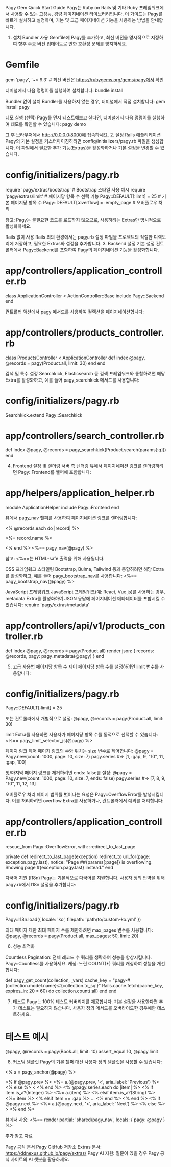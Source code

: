 Pagy Gem Quick Start Guide
Pagy는 Ruby on Rails 및 기타 Ruby 프레임워크에서 사용할 수 있는 고성능, 경량 페이지네이션 라이브러리입니다. 이 가이드는 Pagy를 빠르게 설치하고 설정하며, 기본 및 고급 페이지네이션 기능을 사용하는 방법을 안내합니다.
1. 설치
Bundler 사용
Gemfile에 Pagy를 추가하고, 최신 버전을 명시적으로 지정하여 향후 주요 버전 업데이트로 인한 호환성 문제를 방지하세요.
# Gemfile
gem 'pagy', '~> 9.3' # 최신 버전은 https://rubygems.org/gems/pagy에서 확인

터미널에서 다음 명령어를 실행하여 설치합니다:
bundle install

Bundler 없이 설치
Bundler를 사용하지 않는 경우, 터미널에서 직접 설치합니다:
gem install pagy

데모 실행 (선택)
Pagy를 먼저 테스트해보고 싶다면, 터미널에서 다음 명령어를 실행하여 데모를 확인할 수 있습니다:
pagy demo

그 후 브라우저에서 http://0.0.0.0:8000에 접속하세요.
2. 설정
Rails 애플리케이션
Pagy의 기본 설정을 커스터마이징하려면 config/initializers/pagy.rb 파일을 생성합니다. 이 파일에서 필요한 추가 기능(Extras)을 활성화하거나 기본 설정을 변경할 수 있습니다.
# config/initializers/pagy.rb
require 'pagy/extras/bootstrap' # Bootstrap 스타일 사용 예시
require 'pagy/extras/limit'     # 페이지당 항목 수 선택 기능
Pagy::DEFAULT[:limit] = 25      # 기본 페이지당 항목 수
Pagy::DEFAULT[:overflow] = :empty_page # 오버플로우 처리


참고: Pagy는 불필요한 코드를 로드하지 않으므로, 사용하려는 Extras만 명시적으로 활성화하세요.

Rails 없이 사용
Rails 외의 환경에서는 pagy.rb 설정 파일을 프로젝트의 적절한 디렉토리에 저장하고, 필요한 Extras와 설정을 추가합니다.
3. Backend 설정
기본 설정
컨트롤러에서 Pagy::Backend를 포함하여 Pagy의 페이지네이션 기능을 활성화합니다.
# app/controllers/application_controller.rb
class ApplicationController < ActionController::Base
  include Pagy::Backend
end

컨트롤러 액션에서 pagy 메서드를 사용하여 컬렉션을 페이지네이션합니다:
# app/controllers/products_controller.rb
class ProductsController < ApplicationController
  def index
    @pagy, @records = pagy(Product.all, limit: 30)
  end
end

검색 및 특수 설정
Searchkick, Elasticsearch 등 검색 프레임워크와 통합하려면 해당 Extra를 활성화하고, 예를 들어 pagy_searchkick 메서드를 사용합니다:
# config/initializers/pagy.rb
Searchkick.extend Pagy::Searchkick

# app/controllers/search_controller.rb
def index
  @pagy, @records = pagy_searchkick(Product.search(params[:q]))
end

4. Frontend 설정 및 렌더링
서버 측 렌더링
뷰에서 페이지네이션 링크를 렌더링하려면 Pagy::Frontend를 헬퍼에 포함합니다:
# app/helpers/application_helper.rb
module ApplicationHelper
  include Pagy::Frontend
end

뷰에서 pagy_nav 헬퍼를 사용하여 페이지네이션 링크를 렌더링합니다:
<!-- app/views/products/index.html.erb -->
<% @records.each do |record| %>
  <p><%= record.name %></p>
<% end %>
<%== pagy_nav(@pagy) %>


참고: <%==는 HTML-safe 출력을 위해 사용됩니다.

CSS 프레임워크 스타일링
Bootstrap, Bulma, Tailwind 등과 통합하려면 해당 Extra를 활성화하고, 예를 들어 pagy_bootstrap_nav를 사용합니다:
<%== pagy_bootstrap_nav(@pagy) %>

JavaScript 프레임워크
JavaScript 프레임워크(예: React, Vue.js)를 사용하는 경우, metadata Extra를 활성화하여 JSON 응답에 페이지네이션 메타데이터를 포함시킬 수 있습니다:
require 'pagy/extras/metadata'

# app/controllers/api/v1/products_controller.rb
def index
  @pagy, @records = pagy(Product.all)
  render json: { records: @records, pagy: pagy_metadata(@pagy) }
end

5. 고급 사용법
페이지당 항목 수 제어
페이지당 항목 수를 설정하려면 limit 변수를 사용합니다:
# config/initializers/pagy.rb
Pagy::DEFAULT[:limit] = 25

또는 컨트롤러에서 개별적으로 설정:
@pagy, @records = pagy(Product.all, limit: 30)

limit Extra를 사용하면 사용자가 페이지당 항목 수를 동적으로 선택할 수 있습니다:
<%== pagy_limit_selector_js(@pagy) %>

페이지 링크 제어
페이지 링크의 수와 위치는 size 변수로 제어합니다:
@pagy = Pagy.new(count: 1000, page: 10, size: 7)
pagy.series #=> [1, :gap, 9, "10", 11, :gap, 100]

첫/마지막 페이지 링크를 제거하려면 ends: false를 설정:
@pagy = Pagy.new(count: 1000, page: 10, size: 7, ends: false)
pagy.series #=> [7, 8, 9, "10", 11, 12, 13]

오버플로우 처리
페이지 범위를 벗어나는 요청은 Pagy::OverflowError를 발생시킵니다. 이를 처리하려면 overflow Extra를 사용하거나, 컨트롤러에서 예외를 처리합니다:
# app/controllers/application_controller.rb
rescue_from Pagy::OverflowError, with: :redirect_to_last_page

private
def redirect_to_last_page(exception)
  redirect_to url_for(page: exception.pagy.last), notice: "Page ##{params[:page]} is overflowing. Showing page #{exception.pagy.last} instead."
end

다국어 지원 (I18n)
Pagy는 기본적으로 다국어를 지원합니다. 사용자 정의 번역을 위해 pagy.rb에서 I18n 설정을 추가합니다:
# config/initializers/pagy.rb
Pagy::I18n.load({ locale: 'ko', filepath: 'path/to/custom-ko.yml' })

최대 페이지 제한
최대 페이지 수를 제한하려면 max_pages 변수를 사용합니다:
@pagy, @records = pagy(Product.all, max_pages: 50, limit: 20)

6. 성능 최적화

Countless Pagination: 전체 레코드 수 쿼리를 생략하여 성능을 향상시킵니다. Pagy::Countless를 사용하세요.
캐싱: 느린 COUNT(*) 쿼리를 캐싱하여 성능을 개선합니다:

def pagy_get_count(collection, _vars)
  cache_key = "pagy-#{collection.model.name}:#{collection.to_sql}"
  Rails.cache.fetch(cache_key, expires_in: 20 * 60) do
    collection.count(:all)
  end
end

7. 테스트
Pagy는 100% 테스트 커버리지를 제공합니다. 기본 설정을 사용한다면 추가 테스트는 필요하지 않습니다. 사용자 정의 메서드를 오버라이드한 경우에만 테스트하세요.
# 테스트 예시
@pagy, @records = pagy(Book.all, limit: 10)
assert_equal 10, @pagy.limit

8. 커스텀 템플릿
Pagy의 기본 헬퍼 대신 사용자 정의 템플릿을 사용할 수 있습니다:
<!-- app/views/shared/_pagy_nav.html.erb -->
<% a = pagy_anchor(@pagy) %>
<nav class="pagy nav" aria-label="Pages">
  <% if @pagy.prev %>
    <%= a.(@pagy.prev, '<', aria_label: 'Previous') %>
  <% else %>
    <a role="link" aria-disabled="true" aria-label="Previous"><</a>
  <% end %>
  <% @pagy.series.each do |item| %>
    <% if item.is_a?(Integer) %>
      <%= a.(item) %>
    <% elsif item.is_a?(String) %>
      <a role="link" aria-disabled="true" aria-current="page" class="current"><%= item %></a>
    <% elsif item == :gap %>
      <a role="link" aria-disabled="true" class="gap">…</a>
    <% end %>
  <% end %>
  <% if @pagy.next %>
    <%= a.(@pagy.next, '>', aria_label: 'Next') %>
  <% else %>
    <a role="link" aria-disabled="true" aria-label="Next">></a>
  <% end %>
</nav>

뷰에서 사용:
<%== render partial: 'shared/pagy_nav', locals: { pagy: @pagy } %>

추가 참고 자료

Pagy 공식 문서
Pagy GitHub 저장소
Extras 문서: https://ddnexus.github.io/pagy/extras/
Pagy AI 지원: 질문이 있을 경우 Pagy 공식 사이트의 AI 챗봇을 활용하세요.

